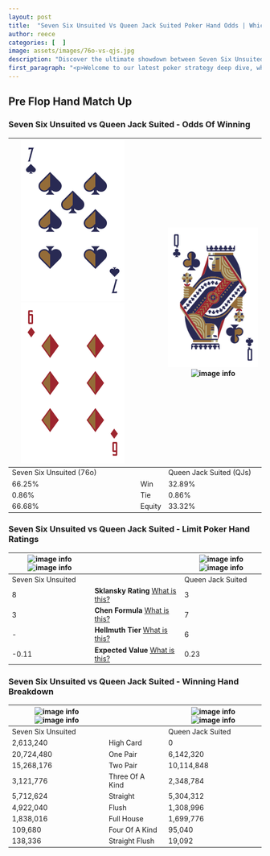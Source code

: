 ```yaml
---
layout: post
title:  "Seven Six Unsuited Vs Queen Jack Suited Poker Hand Odds | Which Is The Better Hand In Poker? A Complete Guide"
author: reece
categories: [  ]
image: assets/images/76o-vs-qjs.jpg
description: "Discover the ultimate showdown between Seven Six Unsuited and Queen Jack Suited in poker! Uncover the odds, strategies, and scenarios where one hand triumphs over the other. Get ready to up your poker game with this thrilling analysis."
first_paragraph: "<p>Welcome to our latest poker strategy deep dive, where we're pitting two distinct hands against each other in a high-stakes showdown: Seven Six Unsuited vs Queen Jack Suited.</p><p>In the dynamic world of poker, every decision counts, and knowing which hand holds the upper hand is key to your success at the table.</p><p>In this article, we'll dissect these two hands, explore the scenarios where one dominates the other, and equip you with the knowledge to make strategic choices that can tip the odds in your favor.</p><p>Get ready to unravel the intriguing dynamics of these poker hands and elevate your game to new heights.</p>"
---
```




[comment]: # (sp0)

## Pre Flop Hand Match Up

<div class="table hand-ratings" markdown="1"> 



### Seven Six Unsuited vs Queen Jack Suited - Odds Of Winning


    
| ![image info](assets/images/hand1/7.png) ![image info](assets/images/hand1/6o.png) |  | ![image info](assets/images/hand2/q.png) ![image info](assets/images/hand2/js.png) |
| -------- | -------- | -------- |
| Seven Six Unsuited (76o) |  | Queen Jack Suited (QJs) |
| 66.25% | Win | 32.89% |
| 0.86% | Tie | 0.86% |
| 66.68% | Equity | 33.32% |




[comment]: # (sp1)



### Seven Six Unsuited vs Queen Jack Suited - Limit Poker Hand Ratings


    
| ![image info](https://www.riverpairs.com/assets/images/hand1/7.png) ![image info](https://www.riverpairs.com/assets/images/hand1/6o.png) |  | ![image info](https://www.riverpairs.com/assets/images/hand2/q.png) ![image info](https://www.riverpairs.com/assets/images/hand2/js.png) |
| -------- | -------- | -------- |
| Seven Six Unsuited |  | Queen Jack Suited |
| 8 | **Sklansky Rating** [What is this?](/sklansky-rating-explained) | 3 |
| 3 | **Chen Formula** [What is this?](/chen-formula-explained) | 7 |
| - | **Hellmuth Tier** [What is this?](/Hellmuth-tier-explained) | 6 |
| -0.11 | **Expected Value** [What is this?](/expected-value-explained) | 0.23 |




[comment]: # (sp2)



### Seven Six Unsuited vs Queen Jack Suited - Winning Hand Breakdown


    
| ![image info](https://www.riverpairs.com/assets/images/hand1/7.png) ![image info](https://www.riverpairs.com/assets/images/hand1/6o.png) |  | ![image info](https://www.riverpairs.com/assets/images/hand2/q.png) ![image info](https://www.riverpairs.com/assets/images/hand2/js.png) |
| -------- | -------- | -------- |
| Seven Six Unsuited |  | Queen Jack Suited |
| 2,613,240 | High Card | 0 |
| 20,724,480 | One Pair | 6,142,320 |
| 15,268,176 | Two Pair | 10,114,848 |
| 3,121,776 | Three Of A Kind | 2,348,784 |
| 5,712,624 | Straight | 5,304,312 |
| 4,922,040 | Flush | 1,308,996 |
| 1,838,016 | Full House | 1,699,776 |
| 109,680 | Four Of A Kind | 95,040 |
| 138,336 | Straight Flush | 19,092 |




[comment]: # (sp3)



</div>

[comment]: # (sp4)



[comment]: # (sp5)


